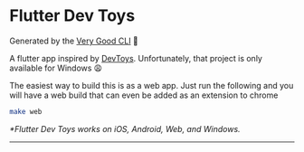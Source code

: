 # Flutter Dev Toys
<!-- 
![coverage][coverage_badge]
[![style: very good analysis][very_good_analysis_badge]][very_good_analysis_link]
[![License: MIT][license_badge]][license_link]
 -->
Generated by the [Very Good CLI][very_good_cli_link] 🤖

A flutter app inspired by [DevToys](https://devtoys.app/). Unfortunately, that project is only available for Windows 😩


The easiest way to build this is as a web app. Just run the following and you will have a web build that can even be added as an extension to chrome

```sh
make web
```

_\*Flutter Dev Toys works on iOS, Android, Web, and Windows._

---



[coverage_badge]: coverage_badge.svg
[flutter_localizations_link]: https://api.flutter.dev/flutter/flutter_localizations/flutter_localizations-library.html
[internationalization_link]: https://flutter.dev/docs/development/accessibility-and-localization/internationalization
[license_badge]: https://img.shields.io/badge/license-MIT-blue.svg
[license_link]: https://opensource.org/licenses/MIT
[very_good_analysis_badge]: https://img.shields.io/badge/style-very_good_analysis-B22C89.svg
[very_good_analysis_link]: https://pub.dev/packages/very_good_analysis
[very_good_cli_link]: https://github.com/VeryGoodOpenSource/very_good_cli
